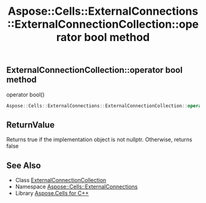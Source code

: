﻿---
title: Aspose::Cells::ExternalConnections::ExternalConnectionCollection::operator bool method
linktitle: operator bool
second_title: Aspose.Cells for C++ API Reference
description: 'Aspose::Cells::ExternalConnections::ExternalConnectionCollection::operator bool method. operator bool() in C++.'
type: docs
weight: 400
url: /cpp/aspose.cells.externalconnections/externalconnectioncollection/operator_bool/
---
## ExternalConnectionCollection::operator bool method


operator bool()

```cpp
Aspose::Cells::ExternalConnections::ExternalConnectionCollection::operator bool() const
```


## ReturnValue

Returns true if the implementation object is not nullptr. Otherwise, returns false

## See Also

* Class [ExternalConnectionCollection](../)
* Namespace [Aspose::Cells::ExternalConnections](../../)
* Library [Aspose.Cells for C++](../../../)

